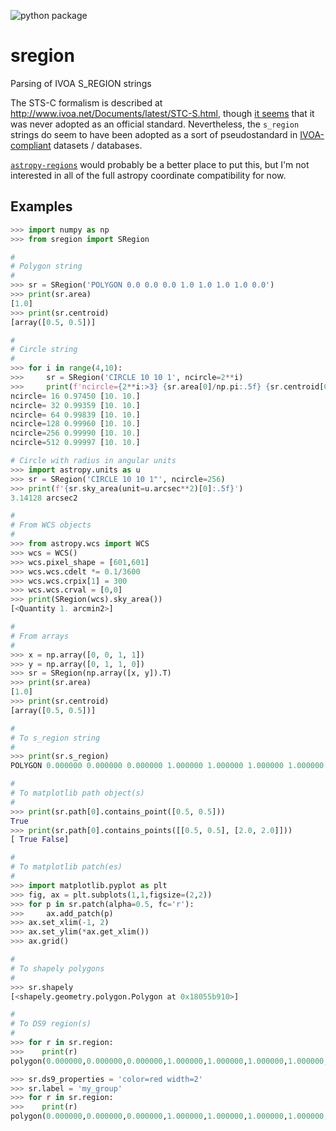 ![python package](https://github.com/gbrammer/sregion/actions/workflows/python-package.yml/badge.svg)

# sregion
Parsing of IVOA S_REGION strings

The STS-C formalism is described at http://www.ivoa.net/Documents/latest/STC-S.html, though [it seems](https://github.com/astropy/regions/issues/21) that it was never adopted as an official standard.  Nevertheless, the `s_region` strings do seem to have been adopted as a sort of pseudostandard in [IVOA-compliant](https://wiki.ivoa.net/twiki/bin/view/IVOA/DCPToolsFITS) datasets / databases.

[`astropy-regions`](https://github.com/astropy/regions) would probably be a better place to put this, but I'm not interested in all of the full astropy coordinate compatibility for now.

## Examples

```python
>>> import numpy as np
>>> from sregion import SRegion

#
# Polygon string
#
>>> sr = SRegion('POLYGON 0.0 0.0 0.0 1.0 1.0 1.0 1.0 0.0')
>>> print(sr.area)
[1.0]
>>> print(sr.centroid)
[array([0.5, 0.5])]

#
# Circle string
#
>>> for i in range(4,10):
>>>     sr = SRegion('CIRCLE 10 10 1', ncircle=2**i)
>>>     print(f'ncircle={2**i:>3} {sr.area[0]/np.pi:.5f} {sr.centroid[0]}')
ncircle= 16 0.97450 [10. 10.]
ncircle= 32 0.99359 [10. 10.]
ncircle= 64 0.99839 [10. 10.]
ncircle=128 0.99960 [10. 10.]
ncircle=256 0.99990 [10. 10.]
ncircle=512 0.99997 [10. 10.]

# Circle with radius in angular units
>>> import astropy.units as u
>>> sr = SRegion('CIRCLE 10 10 1"', ncircle=256)
>>> print(f'{sr.sky_area(unit=u.arcsec**2)[0]:.5f}')
3.14128 arcsec2

#
# From WCS objects
#
>>> from astropy.wcs import WCS
>>> wcs = WCS()
>>> wcs.pixel_shape = [601,601]
>>> wcs.wcs.cdelt *= 0.1/3600
>>> wcs.wcs.crpix[1] = 300
>>> wcs.wcs.crval = [0,0]
>>> print(SRegion(wcs).sky_area())
[<Quantity 1. arcmin2>]

#
# From arrays
#
>>> x = np.array([0, 0, 1, 1])
>>> y = np.array([0, 1, 1, 0])
>>> sr = SRegion(np.array([x, y]).T)
>>> print(sr.area)
[1.0]
>>> print(sr.centroid)
[array([0.5, 0.5])]

# 
# To s_region string
#
>>> print(sr.s_region)
POLYGON 0.000000 0.000000 0.000000 1.000000 1.000000 1.000000 1.000000 0.000000

#
# To matplotlib path object(s)
#
>>> print(sr.path[0].contains_point([0.5, 0.5]))
True
>>> print(sr.path[0].contains_points([[0.5, 0.5], [2.0, 2.0]]))
[ True False]

#
# To matplotlib patch(es)
#
>>> import matplotlib.pyplot as plt
>>> fig, ax = plt.subplots(1,1,figsize=(2,2))
>>> for p in sr.patch(alpha=0.5, fc='r'):
>>>     ax.add_patch(p)
>>> ax.set_xlim(-1, 2)
>>> ax.set_ylim(*ax.get_xlim())
>>> ax.grid()

#
# To shapely polygons
# 
>>> sr.shapely
[<shapely.geometry.polygon.Polygon at 0x18055b910>]

#
# To DS9 region(s)
#
>>> for r in sr.region:
>>>    print(r)
polygon(0.000000,0.000000,0.000000,1.000000,1.000000,1.000000,1.000000,0.000000)

>>> sr.ds9_properties = 'color=red width=2'
>>> sr.label = 'my_group'
>>> for r in sr.region:
>>>    print(r)
polygon(0.000000,0.000000,0.000000,1.000000,1.000000,1.000000,1.000000,0.000000) # color=red width=2 text={my_group}

    
```
